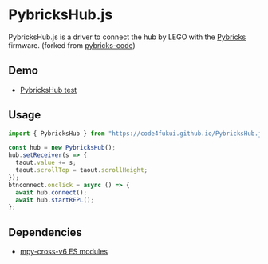 # PybricksHub.js

PybricksHub.js is a driver to connect the hub by LEGO with the [Pybricks](https://pybricks.com/) firmware. (forked from [pybricks-code](https://github.com/pybricks/pybricks-code))

## Demo

- [PybricksHub test](https://code4fukui.github.io/PybricksHub.js/)

## Usage

```JavaScript
import { PybricksHub } from "https://code4fukui.github.io/PybricksHub.js/PybricksHub.js";

const hub = new PybricksHub();
hub.setReceiver(s => {
  taout.value += s;
  taout.scrollTop = taout.scrollHeight;
});
btnconnect.onclick = async () => {
  await hub.connect();
  await hub.startREPL();
};
```

## Dependencies

- [mpy-cross-v6 ES modules](https://github.com/code4fukui/mpy-cross-v6)
